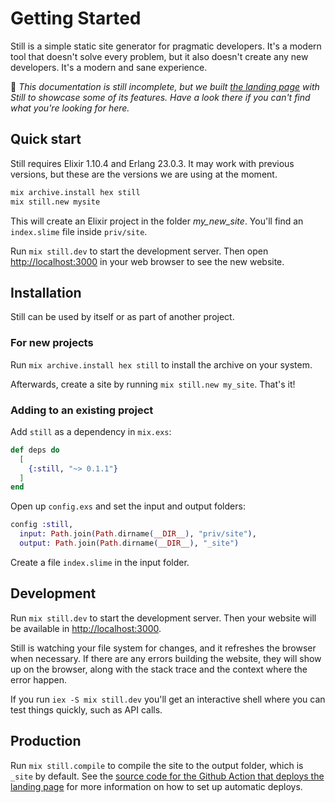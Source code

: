 # Getting Started

Still is a simple static site generator for pragmatic developers. It's a modern tool that doesn't solve every problem, but it also doesn't create any new developers. It's a modern and sane experience.

🚧 _This documentation is still incomplete, but we built [the landing page](https://github.com/subvisual/still/tree/master/priv/site) with Still to showcase some of its features. Have a look there if you can't find what you're looking for here._

## Quick start

Still requires Elixir 1.10.4 and Erlang 23.0.3. It may work with previous versions, but these are the versions we are using at the moment.

```bash
mix archive.install hex still
mix still.new mysite
```

This will create an Elixir project in the folder _my_new_site_. You'll find an `index.slime` file inside `priv/site`.

Run `mix still.dev` to start the development server. Then open [http://localhost:3000](http://localhost:3000) in your web browser to see the new website.

## Installation

Still can be used by itself or as part of another project.

### For new projects

Run `mix archive.install hex still` to install the archive on your system.

Afterwards, create a site by running `mix still.new my_site`. That's it!

### Adding to an existing project

Add `still` as a dependency in `mix.exs`:

```elixir
def deps do
  [
    {:still, "~> 0.1.1"}
  ]
end
```

Open up `config.exs` and set the input and output folders:

```elixir
config :still,
  input: Path.join(Path.dirname(__DIR__), "priv/site"),
  output: Path.join(Path.dirname(__DIR__), "_site")
```

Create a file `index.slime` in the input folder.

## Development

Run `mix still.dev` to start the development server. Then your website will be available in [http://localhost:3000](http://localhost:3000/).

Still is watching your file system for changes, and it refreshes the browser when necessary. If there are any errors building the website, they will show up on the browser, along with the stack trace and the context where the error happen.

If you run `iex -S mix still.dev` you'll get an interactive shell where you can test things quickly, such as API calls.

## Production

Run `mix still.compile` to compile the site to the output folder, which is `_site` by default. See the [source code for the Github Action that deploys the landing page](https://github.com/subvisual/still/blob/master/.github/workflows/site.yml) for more information on how to set up automatic deploys.
